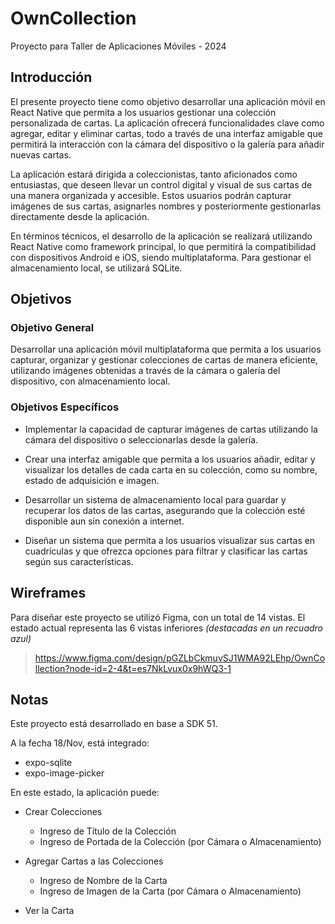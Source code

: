 # OwnCollection
Proyecto para Taller de Aplicaciones Móviles - 2024

## Introducción

El presente proyecto tiene como objetivo desarrollar una aplicación móvil en React Native que permita a los usuarios gestionar una colección personalizada de cartas. La aplicación ofrecerá funcionalidades clave como agregar, editar y eliminar cartas, todo a través de una interfaz amigable que permitirá la interacción con la cámara del dispositivo o la galería para añadir nuevas cartas.

La aplicación estará dirigida a coleccionistas, tanto aficionados como entusiastas, que deseen llevar un control digital y visual de sus cartas de una manera organizada y accesible. Estos usuarios podrán capturar imágenes de sus cartas, asignarles nombres y posteriormente gestionarlas directamente desde la aplicación.

En términos técnicos, el desarrollo de la aplicación se realizará utilizando React Native como framework principal, lo que permitirá la compatibilidad con dispositivos Android e iOS, siendo multiplataforma. Para gestionar el almacenamiento local, se utilizará SQLite.


## Objetivos
### Objetivo General

Desarrollar una aplicación móvil multiplataforma que permita a los usuarios capturar, organizar y gestionar colecciones de cartas de manera eficiente, utilizando imágenes obtenidas a través de la cámara o galería del dispositivo, con almacenamiento local.

### Objetivos Específicos

- Implementar la capacidad de capturar imágenes de cartas utilizando la cámara del dispositivo o seleccionarlas desde la galería.

- Crear una interfaz amigable que permita a los usuarios añadir, editar y visualizar los detalles de cada carta en su colección, como su nombre, estado de adquisición e imagen.

- Desarrollar un sistema de almacenamiento local para guardar y recuperar los datos de las cartas, asegurando que la colección esté disponible aun sin conexión a internet.

- Diseñar un sistema que permita a los usuarios visualizar sus cartas en cuadrículas y que ofrezca opciones para filtrar y clasificar las cartas según sus características.

## Wireframes

Para diseñar este proyecto se utilizó Figma, con un total de 14 vistas. El estado actual representa las 6 vistas inferiores _(destacadas en un recuadro azul)_

> https://www.figma.com/design/pGZLbCkmuvSJ1WMA92LEhp/OwnCollection?node-id=2-4&t=es7NkLvux0x9hWQ3-1

## Notas

Este proyecto está desarrollado en base a SDK 51.

A la fecha 18/Nov, está integrado:

- expo-sqlite
- expo-image-picker

En este estado, la aplicación puede:

- Crear Colecciones
    - Ingreso de Título de la Colección
    - Ingreso de Portada de la Colección (por Cámara o Almacenamiento)

- Agregar Cartas a las Colecciones
    - Ingreso de Nombre de la Carta
    - Ingreso de Imagen de la Carta (por Cámara o Almacenamiento)

- Ver la Carta